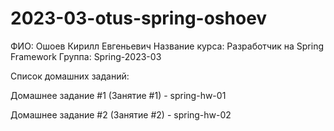 # 2023-03-otus-spring-oshoev
ФИО: Ошоев Кирилл Евгеньевич
Название курса: Разработчик на Spring Framework
Группа: Spring-2023-03

Список домашних заданий:

Домашнее задание #1 (Занятие #1) - spring-hw-01

Домашнее задание #2 (Занятие #2) - spring-hw-02

